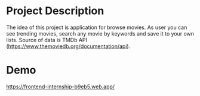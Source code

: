 # Project Description

The idea of this project is application for browse movies. As user you can see trending movies, search any movie by keywords and save it to your own lists. Source of data is TMDb API (https://www.themoviedb.org/documentation/api).

# Demo

https://frontend-internship-b9eb5.web.app/
